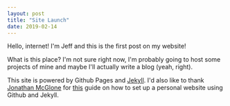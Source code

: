 ```yaml
---
layout: post
title: "Site Launch"
date: 2019-02-14
---
```


Hello, internet! I'm Jeff and this is the first post on my website!

What is this place? I'm not sure right now, I'm probably going to host some
projects of mine and maybe I'll actually write a blog (yeah, right).

This site is powered by Github Pages and [Jekyll](http://jekyllrb.com). I'd
also like to thank [Jonathan McGlone](http://jmcglone.com/) for [this](http://jmcglone.com/guides/github-pages/) guide
on how to set up a personal website using Github and Jekyll.
